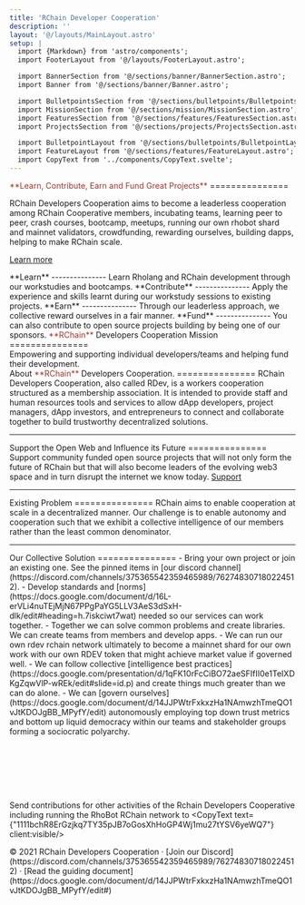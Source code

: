 ```yaml
---
title: 'RChain Developer Cooperation'
description: ''
layout: '@/layouts/MainLayout.astro'
setup: |
  import {Markdown} from 'astro/components';
  import FooterLayout from '@/layouts/FooterLayout.astro';

  import BannerSection from '@/sections/banner/BannerSection.astro';
  import Banner from '@/sections/banner/Banner.astro';

  import BulletpointsSection from '@/sections/bulletpoints/BulletpointsSection.astro';
  import MissionSection from '@/sections/mission/MissionSection.astro';
  import FeaturesSection from '@/sections/features/FeaturesSection.astro';
  import ProjectsSection from '@/sections/projects/ProjectsSection.astro';

  import BulletpointLayout from '@/sections/bulletpoints/BulletpointLayout.astro';
  import FeatureLayout from '@/sections/features/FeatureLayout.astro';
  import CopyText from '../components/CopyText.svelte';
---
```


<BannerSection>
  <Banner>
    <span style="color: #A93226;">**Learn, Contribute, Earn and Fund Great Projects**</span>
    ===============
    <p class="lead hero-small-text">RChain Developers Cooperation aims to become a leaderless cooperation among RChain Cooperative members, incubating teams, learning peer to peer, crash courses, bootcamp, meetups, running our own rhobot shard and mainnet validators, crowdfunding, rewarding ourselves, building dapps, helping to make RChain scale.</p>
    <p class="lead">
      <a href="#features" class="btn btn-lg btn-secondary fw-bold border-white bg-white">Learn more</a>
    </p>
  </Banner>
</BannerSection>

<BulletpointsSection>
  <BulletpointLayout delay={0} icon="assets/book.svg">
    **Learn**
    ---------------
    Learn Rholang and RChain development through our workstudies and bootcamps.
  </BulletpointLayout>

  <BulletpointLayout delay={100} icon="assets/code.svg">
    **Contribute**
    ---------------
    Apply the experience and skills learnt during our workstudy sessions to existing projects.
  </BulletpointLayout>

  <BulletpointLayout delay={200} icon="assets/money.svg">
    **Earn**
    ---------------
    Through our leaderless approach, we collective reward ourselves in a fair manner.
  </BulletpointLayout>

  <BulletpointLayout delay={300} icon="assets/wallet.svg">
    **Fund**
    ---------------
    You can also contribute to open source projects building by being one of our sponsors.
  </BulletpointLayout>
</BulletPointsSection>
    
<MissionSection>
  <span style="color: #A93226;">**RChain**</span> Developers Cooperation Mission
  ===============
  
  <div class="lead">
    <Markdown >
      Empowering and supporting individual developers/teams and helping fund their development.
    </Markdown>
  </div>
</MissionSection>

<FeaturesSection>
  <FeatureLayout image="assets/play.svg">
    About <span class="text-muted"><span style="color: #A93226;">**RChain**</span> Developers Cooperation.</span>
    ===============
    <Markdown >
      RChain Developers Cooperation, also called RDev, is a workers cooperation structured as a membership association.  It is intended to provide staff and human resources tools and services to allow dApp developers, project managers, dApp investors, and entrepreneurs to connect and collaborate together to build trustworthy decentralized solutions.
    </Markdown>
  </FeatureLayout>

  ---

  <FeatureLayout image="assets/hand.svg" flip={true}>
    Support the Open Web <span class="text-muted">and Influence its Future</span>
    ===============
    <Markdown >
      Support community funded open source projects that will not only form the future of RChain but that will also become leaders of the evolving web3 space and in turn disrupt the internet we know today.
    </Markdown>
    <a class="btn btn-primary btn-donate" href="#projects">Support</a>
  </FeatureLayout>

  ---

  <FeatureLayout image="assets/collab.svg">
    Existing <span class="text-muted">Problem</span>
    ===============
    <Markdown >
      RChain aims to enable cooperation at scale in a decentralized manner. Our challenge is to enable autonomy and cooperation such that we exhibit a collective intelligence of our members rather than the least common denominator.
    </Markdown>
  </FeatureLayout>

  ---

  <FeatureLayout image="assets/teamwork.svg" flip={true}>
      Our Collective <span class="text-muted">Solution</span>
      ===============
      <Markdown >
        - Bring your own project or join an existing one. See the pinned items in [our discord channel](https://discord.com/channels/375365542359465989/762748307180224512).
        - Develop standards and [norms](https://docs.google.com/document/d/16L-erVLi4nuTEjMjN67PPgPaYG5LLV3AeS3dSxH-dlk/edit#heading=h.7iskciwt7wat) needed so our services can work together.
        - Together we can solve common problems and create libraries. We can create teams from members and develop apps.
        - We can run our own rdev rchain network ultimately to become a mainnet shard for our own work with our own RDEV token that might achieve market value if governed well.
        - We can follow collective [intelligence best practices](https://docs.google.com/presentation/d/1qFK10rFcCiBO72aeSFIfII0e1TeIXDKgZqwVlP-wREk/edit#slide=id.p) and create things much greater than we can do alone.
        - We can [govern ourselves](https://docs.google.com/document/d/14JJPWtrFxkxzHa1NAmwzhTmeQO1vJtKDOJgBB_MPyfY/edit) autonomously employing top down trust metrics and bottom up liquid democracy within our teams and stakeholder groups forming a sociocratic polyarchy.
      </Markdown>
  </FeatureLayout>
</FeaturesSection>


<br/><br/><br/><br/><br/>

<ProjectsSection />

Send contributions for other activities of the Rchain Developers Cooperative including running the RhoBot RChain network to 
<CopyText text={"1111bchR8ErGzjkq7TY35pJB7oGosXhHoGP4Wj1mu27tYSV6yeWQ7"} client:visible/>

<FooterLayout>
    © 2021 RChain Developers Cooperation · [Join our Discord](https://discord.com/channels/375365542359465989/762748307180224512) · [Read the guiding document](https://docs.google.com/document/d/14JJPWtrFxkxzHa1NAmwzhTmeQO1vJtKDOJgBB_MPyfY/edit#) 
</FooterLayout>
